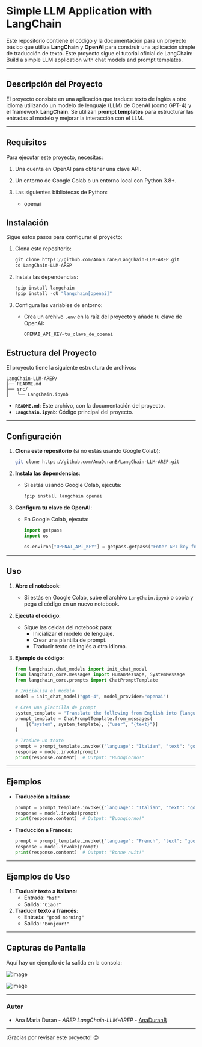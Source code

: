 # Simple LLM Application with LangChain

Este repositorio contiene el código y la documentación para un proyecto básico que utiliza **LangChain** y **OpenAI** para construir una aplicación simple de traducción de texto. Este proyecto sigue el tutorial oficial de LangChain: Build a simple LLM application with chat models and prompt templates.

---
## Descripción del Proyecto

El proyecto consiste en una aplicación que traduce texto de inglés a otro idioma utilizando un modelo de lenguaje (LLM) de OpenAI (como GPT-4) y el framework **LangChain**. Se utilizan **prompt templates** para estructurar las entradas al modelo y mejorar la interacción con el LLM.

---

## Requisitos
Para ejecutar este proyecto, necesitas:

1. Una cuenta en OpenAI para obtener una clave API.

2. Un entorno de Google Colab o un entorno local con Python 3.8+.

3. Las siguientes bibliotecas de Python:
    - openai

## **Instalación**

Sigue estos pasos para configurar el proyecto:

1. Clona este repositorio:
    
    ```python
    git clone https://github.com/AnaDuranB/LangChain-LLM-AREP.git
    cd LangChain-LLM-AREP
    ```
    
2. Instala las dependencias:
    
    ```python
    !pip install langchain
    !pip install -qU "langchain[openai]"
    ```
    
3. Configura las variables de entorno:
    - Crea un archivo `.env` en la raíz del proyecto y añade tu clave de OpenAI:
        
        ```python
        OPENAI_API_KEY=tu_clave_de_openai
        ```
        

## **Estructura del Proyecto**

El proyecto tiene la siguiente estructura de archivos:

```
LangChain-LLM-AREP/
├── README.md
├── src/
│   └── LangChain.ipynb
```

- **`README.md`**: Este archivo, con la documentación del proyecto.
- **`LangChain.ipynb`**: Código principal del proyecto.

---

## **Configuración**

1. **Clona este repositorio** (si no estás usando Google Colab):
    
    ```bash
    git clone https://github.com/AnaDuranB/LangChain-LLM-AREP.git
    ```
    
2. **Instala las dependencias**:
    - Si estás usando Google Colab, ejecuta:
        
        ```bash
        !pip install langchain openai
        ```
        
3. **Configura tu clave de OpenAI**:
    - En Google Colab, ejecuta:
        
        ```python
        import getpass
        import os
        
        os.environ["OPENAI_API_KEY"] = getpass.getpass("Enter API key for OpenAI: ")
        ```
        

---

## **Uso**

1. **Abre el notebook**:
    - Si estás en Google Colab, sube el archivo `LangChain.ipynb` o copia y pega el código en un nuevo notebook.
2. **Ejecuta el código**:
    - Sigue las celdas del notebook para:
        - Inicializar el modelo de lenguaje.
        - Crear una plantilla de prompt.
        - Traducir texto de inglés a otro idioma.
3. **Ejemplo de código**:
    
    ```python
    from langchain.chat_models import init_chat_model
    from langchain_core.messages import HumanMessage, SystemMessage
    from langchain_core.prompts import ChatPromptTemplate
    
    # Inicializa el modelo
    model = init_chat_model("gpt-4", model_provider="openai")
    
    # Crea una plantilla de prompt
    system_template = "Translate the following from English into {language}"
    prompt_template = ChatPromptTemplate.from_messages(
        [("system", system_template), ("user", "{text}")]
    )
    
    # Traduce un texto
    prompt = prompt_template.invoke({"language": "Italian", "text": "good morning"})
    response = model.invoke(prompt)
    print(response.content)  # Output: "Buongiorno!"
    ```
    

---

## **Ejemplos**

- **Traducción a Italiano**:
    
    ```python
    prompt = prompt_template.invoke({"language": "Italian", "text": "good morning"})
    response = model.invoke(prompt)
    print(response.content)  # Output: "Buongiorno!"
    ```
    
- **Traducción a Francés**:
    
    ```python
    prompt = prompt_template.invoke({"language": "French", "text": "good night"})
    response = model.invoke(prompt)
    print(response.content)  # Output: "Bonne nuit!"
    ```
    

---

## **Ejemplos de Uso**

1. **Traducir texto a italiano**:
    - Entrada: `"hi!"`
    - Salida: `"Ciao!"`
2. **Traducir texto a francés**:
    - Entrada: `"good morning"`
    - Salida: `"Bonjour!"`

---

## **Capturas de Pantalla**

Aquí hay un ejemplo de la salida en la consola:

![image](https://github.com/user-attachments/assets/fe03225e-ccbb-4894-92f1-f4380253c6ec)


![image](https://github.com/user-attachments/assets/d8a42f77-9227-4a3b-b2ea-e25d0f409b9b)


---
### **Autor**

- Ana Maria Duran - *AREP* *LangChain-LLM-AREP* - [AnaDuranB](https://github.com/AnaDuranB)

---
¡Gracias por revisar este proyecto! 😊
